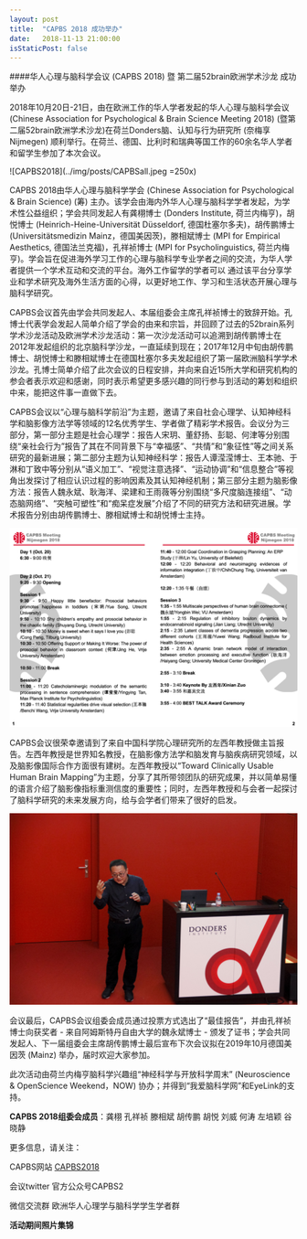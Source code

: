 ```yaml
---
layout: post
title:  "CAPBS 2018 成功举办"
date:   2018-11-13 21:00:00
isStaticPost: false
---
```

####华人心理与脑科学会议 (CAPBS 2018) 暨 第二届52brain欧洲学术沙龙 成功举办

2018年10月20日-21日，由在欧洲工作的华人学者发起的华人心理与脑科学会议(Chinese Association for Psychological & Brain Science Meeting 2018) (暨第二届52brain欧洲学术沙龙)在荷兰Donders脑、认知与行为研究所 (奈梅享Nijmegen) 顺利举行。在荷兰、德国、比利时和瑞典等国工作的60余名华人学者和留学生参加了本次会议。

![CAPBS2018](../img/posts/CAPBSall.jpeg =250x)

CAPBS 2018由华人心理与脑科学学会 (Chinese Association for Psychological & Brain Science) (筹) 主办。该学会由海内外华人心理与脑科学学者发起，为学术性公益组织；学会共同发起人有龚栩博士 (Donders Institute, 荷兰内梅亨)，胡悦博士 (Heinrich-Heine-Universität Düsseldorf, 德国杜塞尔多夫)，胡传鹏博士 (Universitätsmedizin Mainz，德国美因茨)，滕相斌博士 (MPI for Empirical Aesthetics, 德国法兰克福)，孔祥祯博士 (MPI for Psycholinguistics, 荷兰内梅亨)。学会旨在促进海外学习工作的心理与脑科学专业学者之间的交流，为华人学者提供一个学术互动和交流的平台。海外工作留学的学者可以 通过该平台分享学业和学术研究及海外生活方面的心得，以更好地工作、学习和生活状态开展心理与脑科学研究。

CAPBS会议首先由学会共同发起人、本届组委会主席孔祥祯博士的致辞开始。孔博士代表学会发起人简单介绍了学会的由来和宗旨，并回顾了过去的52brain系列学术沙龙活动及欧洲学术沙龙活动：第一次沙龙活动可以追溯到胡传鹏博士在2012年发起组织的北京脑科学沙龙，一直延续到现在；2017年12月中旬由胡传鹏博士、胡悦博士和滕相斌博士在德国杜塞尔多夫发起组织了第一届欧洲脑科学学术沙龙。孔博士简单介绍了此次会议的日程安排，并向来自近15所大学和研究机构的参会者表示欢迎和感谢，同时表示希望更多感兴趣的同行参与到活动的筹划和组织中来，能把这件事一直做下去。

CAPBS会议以“心理与脑科学前沿”为主题，邀请了来自社会心理学、认知神经科学和脑影像方法学等领域的12名优秀学生、学者做了精彩学术报告。会议分为三部分，第一部分主题是社会心理学：报告人宋玥、董舒扬、彭聪、何津等分别围绕“亲社会行为”报告了其在不同背景下与“幸福感”、“共情”和“象征性”等之间关系研究的最新进展；第二部分主题为认知神经科学：报告人谭滢滢博士、王本驰、于淋和丁致中等分别从“语义加工”、“视觉注意选择”、“运动协调”和“信息整合”等视角出发探讨了相应认识过程的影响因素及其认知神经机制；第三部分主题为脑影像方法：报告人魏永斌、耿海洋、梁建和王雨薇等分别围绕“多尺度脑连接组”、“动态脑网络”、“突触可塑性”和“痴呆症发展”介绍了不同的研究方法和研究进展。学术报告分别由胡传鹏博士、滕相斌博士和胡悦博士主持。

![CAPBS2018](../img/posts/schedule2.png)

CAPBS会议很荣幸邀请到了来自中国科学院心理研究所的左西年教授做主旨报告。左西年教授是世界知名教授，在脑影像方法学和脑发育与脑疾病研究领域，以及脑影像国际合作方面很有建树。左西年教授以“Toward Clinically Usable Human Brain Mapping”为主题，分享了其所带领团队的研究成果，并以简单易懂的语言介绍了脑影像指标重测信度的重要性；同时，左西年教授和与会者一起探讨了脑科学研究的未来发展方向，给与会学者们带来了很好的启发。

![CAPBS2018](../img/posts/xinianzuo.jpeg)

会议最后，CAPBS会议组委会成员通过投票方式选出了“最佳报告”，并由孔祥祯博士向获奖者 - 来自阿姆斯特丹自由大学的魏永斌博士 - 颁发了证书；学会共同发起人、下一届组委会主席胡传鹏博士最后宣布下次会议拟在2019年10月德国美因茨 (Mainz) 举办，届时欢迎大家参加。

此次活动由荷兰内梅亨脑科学兴趣组“神经科学与开放科学周末” (Neuroscience & OpenScience Weekend，NOW) 协办；并得到“我爱脑科学网”和EyeLink的支持。


**CAPBS 2018组委会成员**：龚栩 孔祥祯 滕相斌 胡传鹏 胡悦 刘威 何涛 左培颖 谷晓静

更多信息，请关注：

CAPBS网站 [CAPBS2018](https://nijmegenow.github.io/eurobrainmeeting2018/)

会议twitter 官方公众号CAPBS2

微信交流群 欧洲华人心理学与脑科学学生学者群


__活动期间照片集锦__
